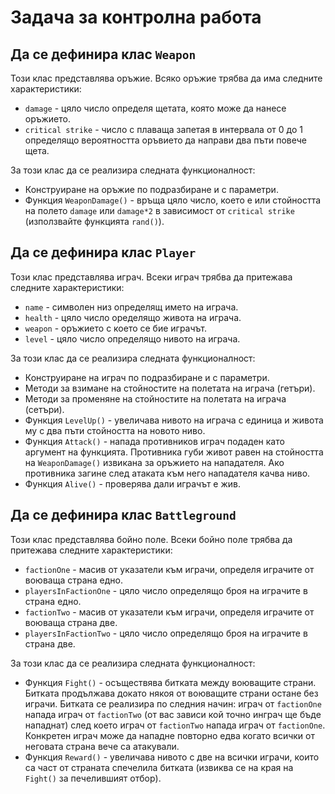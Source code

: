 # Задача за контролна работа
## Да се дефинира клас `Weapon`
Този клас представлява оръжие. Всяко оръжие трябва да има следните характеристики:
* `damage` - цяло число определя щетата, която може да нанесе оръжието.
* `critical strike` - число с плаваща запетая в интервала от 0 до 1 определящо вероятността оръвието да направи два пъти повече щета.

За този клас да се реализира следната функционалност:
* Конструиране на оръжие по подразбиране и с параметри.
* Функция `WeaponDamage()` - връща цяло число, което е или стойността на полето `damage` или `damage*2` в зависимост от `critical strike` (използвайте функцията `rand()`).

## Да се дефинира клас `Player`
Този клас представлява играч. Всеки играч трябва да притежава следните характеристики:
* `name` - символен низ определящ името на играча.
* `health` - цяло число оределящо живота на играча.
* `weapon` - оръжието с което се бие играчът.
* `level` - цяло число определящо нивото на играча.

За този клас да се реализира следната функционалност:
* Конструиране на играч по подразбиране и с параметри.
* Методи за взимане на стойностите на полетата на играча (гетъри).
* Методи за променяне на стойностите на полетата на играча (сетъри).
* Функция `LevelUp()` - увеличава нивото на играча с единица и живота му с два пъти стойността на новото ниво.
* Функция `Attack()` - напада противников играч подаден като аргумент на функцията. Противника губи живот равен на стойността на `WeaponDamage()` извикана за оръжието на нападателя.
Ако противника загине след атаката към него нападателя качва ниво.
* Функция `Alive()` - проверява дали играчът е жив.
 
## Да се дефинира клас `Battleground`
Този клас представлява бойно поле. Всеки бойно поле трябва да притежава следните характеристики:
* `factionOne` - масив от указатели към играчи, определя играчите от воюваща страна едно.
* `playersInFactionOne` - цяло число определящо броя на играчите в страна едно.
* `factionTwo` - масив от указатели към играчи, определя играчите от воюваща страна две.
* `playersInFactionTwo` - цяло число определящо броя на играчите в страна две.

За този клас да се реализира следната функционалност:
* Функция `Fight()` - осъществява битката между воюващите страни. Битката продължава докато някоя от воюващите страни остане без играчи.
Битката се реализира по следния начин: играч от `factionOne` напада играч от `factionTwo` (от вас зависи кой точно инграч ще бъде нападнат)
след което играч от `factionTwo` напада играч от `factionOne`. Конкретен играч може да нападне повторно едва когато всички от неговата страна
вече са атакували.
* Функция `Reward()` - увеличава нивото с две на всички играчи, които са част от страната спечелила битката (извиква се на края на `Fight()` за печелившият отбор).
